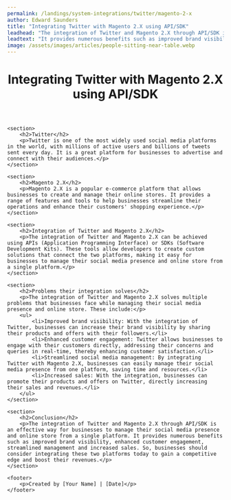 ```yaml
---
permalink: /landings/system-integrations/twitter/magento-2-x
author: Edward Saunders
title: "Integrating Twitter with Magento 2.X using API/SDK"
leadhead: "The integration of Twitter and Magento 2.X through API/SDK is an effective way for businesses to manage their social media presence and online store from a single platform"
leadtext: "It provides numerous benefits such as improved brand visibility, enhanced customer engagement, streamlined management and increased sales. So, businesses should consider integrating these two platforms today to gain a competitive edge and boost their revenues."
image: /assets/images/articles/people-sitting-near-table.webp
---
```

<div class="arttext">	<header>
		<h1>Integrating Twitter with Magento 2.X using API/SDK</h1>
	</header>

	<section>
		<h2>Twitter</h2>
		<p>Twitter is one of the most widely used social media platforms in the world, with millions of active users and billions of tweets sent every day. It is a great platform for businesses to advertise and connect with their audiences.</p>
	</section>

	<section>
		<h2>Magento 2.X</h2>
		<p>Magento 2.X is a popular e-commerce platform that allows businesses to create and manage their online stores. It provides a range of features and tools to help businesses streamline their operations and enhance their customers' shopping experience.</p>
	</section>

	<section>
		<h2>Integration of Twitter and Magento 2.X</h2>
		<p>The integration of Twitter and Magento 2.X can be achieved using APIs (Application Programming Interface) or SDKs (Software Development Kits). These tools allow developers to create custom solutions that connect the two platforms, making it easy for businesses to manage their social media presence and online store from a single platform.</p>
	</section>

	<section>
		<h2>Problems their integration solves</h2>
		<p>The integration of Twitter and Magento 2.X solves multiple problems that businesses face while managing their social media presence and online store. These include:</p>
		<ul>
			<li>Improved brand visibility: With the integration of Twitter, businesses can increase their brand visibility by sharing their products and offers with their followers.</li>
			<li>Enhanced customer engagement: Twitter allows businesses to engage with their customers directly, addressing their concerns and queries in real-time, thereby enhancing customer satisfaction.</li>
			<li>Streamlined social media management: By integrating Twitter with Magento 2.X, businesses can easily manage their social media presence from one platform, saving time and resources.</li>
			<li>Increased sales: With the integration, businesses can promote their products and offers on Twitter, directly increasing their sales and revenues.</li>
		</ul>
	</section>

	<section>
		<h2>Conclusion</h2>
		<p>The integration of Twitter and Magento 2.X through API/SDK is an effective way for businesses to manage their social media presence and online store from a single platform. It provides numerous benefits such as improved brand visibility, enhanced customer engagement, streamlined management and increased sales. So, businesses should consider integrating these two platforms today to gain a competitive edge and boost their revenues.</p>
	</section>

	<footer>
		<p>Created by [Your Name] | [Date]</p>
	</footer>
</div>